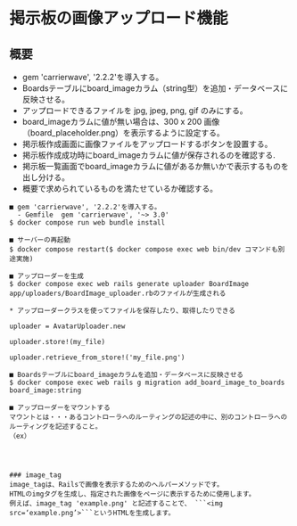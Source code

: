 # 掲示板の画像アップロード機能

## 概要
* gem 'carrierwave', '2.2.2'を導入する。
* Boardsテーブルにboard_imageカラム（string型）を追加・データベースに反映させる。
* アップロードできるファイルを jpg, jpeg, png, gif のみにする。
* board_imageカラムに値が無い場合は、300 x 200 画像（board_placeholder.png）を表示するように設定する。
* 掲示板作成画面に画像ファイルをアップロードするボタンを設置する。
* 掲示板作成成功時にboard_imageカラムに値が保存されるのを確認する.
* 掲示板一覧画面でboard_imageカラムに値があるか無いかで表示するものを出し分ける。
* 概要で求められているものを満たせているか確認する。

```
■ gem 'carrierwave', '2.2.2'を導入する。
  - Gemfile  gem 'carrierwave', '~> 3.0'
$ docker compose run web bundle install

■ サーバーの再起動
$ docker compose restart($ docker compose exec web bin/dev コマンドも別途実施)

■ アップローダーを生成
$ docker compose exec web rails generate uploader BoardImage
app/uploaders/BoardImage_uploader.rbのファイルが生成される

* アップローダークラスを使ってファイルを保存したり、取得したりできる

uploader = AvatarUploader.new

uploader.store!(my_file)

uploader.retrieve_from_store!('my_file.png')

■ Boardsテーブルにboard_imageカラムを追加・データベースに反映させる
$ docker compose exec web rails g migration add_board_image_to_boards board_image:string

■ アップローダーをマウントする
マウントとは・・・あるコントローラへのルーティングの記述の中に、別のコントローラへのルーティングを記述すること。
（ex）




### image_tag
image_tagは、Railsで画像を表示するためのヘルパーメソッドです。
HTMLのimgタグを生成し、指定された画像をページに表示するために使用します。
例えば、image_tag 'example.png' と記述することで、 ```<img src=‘example.png’>```というHTMLを生成します。
